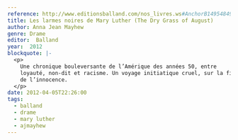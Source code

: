 ```yaml
---
reference: http://www.editionsballand.com/nos_livres.ws#AnchorB14954849
title: Les larmes noires de Mary Luther (The Dry Grass of August)
author: Anna Jean Mayhew
genre: Drame
editor:  Balland
year:  2012
blockquote: |-
  <p>
    Une chronique bouleversante de l’Amérique des années 50, entre
    loyauté, non-dit et racisme. Un voyage initiatique cruel, sur la fin
    de l’innocence.
  </p>
date: 2012-04-05T22:26:00
tags:
  - balland
  - drame
  - mary luther
  - ajmayhew
---
```

